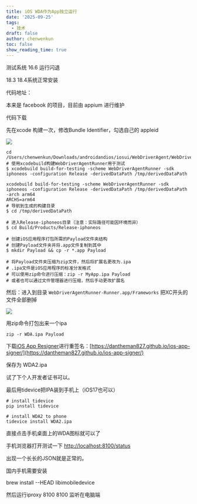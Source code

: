```yaml
---
title: iOS WDA作为App独立运行
date: '2025-09-25'
tags:
  - 技术
draft: false
author: chenwenkun
toc: false
show_reading_time: true
---
```

测试系统 16.6 运行闪退

18.3 18.4系统正常安装

代码地址：

本来是 facebook 的项目，目前由 appium 进行维护

代码下载

先在xcode 构建一次，修改Bundle Identifier，勾选自己的 appleid

![](https://prod-files-secure.s3.us-west-2.amazonaws.com/c205fb54-92b2-4987-8be3-972b67d27acc/cb756a73-27bc-4b0d-951a-858df3344b59/image.png?X-Amz-Algorithm=AWS4-HMAC-SHA256&X-Amz-Content-Sha256=UNSIGNED-PAYLOAD&X-Amz-Credential=ASIAZI2LB466UQGMUXNI%2F20251011%2Fus-west-2%2Fs3%2Faws4_request&X-Amz-Date=20251011T061414Z&X-Amz-Expires=3600&X-Amz-Security-Token=IQoJb3JpZ2luX2VjEGYaCXVzLXdlc3QtMiJHMEUCIQDUPXMjC1j%2Fj1aGOd3d3ogUUpTirgzkf3Eu0XfDUj8PKwIgUYfhi6tQ6xSYWUBJVvmfaji5DoziLXb%2Bx%2BJUYze8mWoqiAQI%2F%2F%2F%2F%2F%2F%2F%2F%2F%2F%2F%2FARAAGgw2Mzc0MjMxODM4MDUiDDhDbCPF94Z5XpPu4ircA5VL4bNhvSqckph3LPqlfEZl0eQPUNgt4P%2FFowqpe9nyEIEFcsqiCcsxG72%2BGfNUbs73uljSY8d8%2Bhlharql4F5cPU%2FpDltyOrUuJWvwr%2FoSFS%2B6CsNrxPq%2FK26MZ02hNkVQ8T0%2Fx7qeUahvKJthyfC1sLJOqpyYL%2B8RQ2DWa0vQHVoKi3PlSMynJG90bHiKrnaI%2F8b4msMFlKd6dFVb7pN4P%2FQ2zyqq7xB2lnY0wpQZn%2F9gHQ3YmIw%2BuOBVHsvDm4xYysNGNdmU4uL72BSeaITRDjXBPOx7ym03FqFKO2lLcK1NqdC8ysQnly1w6kc1xk4e2gGs%2FfcCroSgajsyMWeZJMa8fANPoS6UthLLiYgfCFu8beD%2BOkIPn5n57iBFI3sdtNUAnU8gDwwhRim8nIwYy%2FIOFT%2Fllb1y%2FDsnYagonEjMgUXyWxAp3q9jDYZmwN0EGSNV3bMTWsOGmlTlg8dK2bLSRTBnrlohx7xWeh4OoAlgOvTPjaSLuNje0M5EzF0XoyoYZuWzTf%2BjMJ1%2BIEqmp05m%2FQU34mG364Zli190vV51jOy8LRm9tk4aVR4VnZpXxH0iteTBpt46LzlhkiMSLBZy%2BAzhjvyY0y%2B52pIzJOlXY0pHdoUaIYOEMOPZp8cGOqUB5dB%2FOu9c8qVtfC1sSRLuI7LLpQkh7FyX35DT91pxGOBxlFdW0OjBiHhjy2fj46%2BFkoyYIPBsRVrTlaWLSmb4DBw5x5EBSpzyMRHBEngGYMr%2BZaTrQqGAOYd%2BISgqUD4YbCH6Z0ZUPwdYQoe3jteevgy1P%2Bkk95Qw12UQzesgZYMfD0EMILRj8e8CtjR1zKJrFv0TM39Tqs4CBWtlOcJE%2FIYWnxIf&X-Amz-Signature=0e4bfaa9f45fcbe924db9950c0408b7ee5c8ba20d77bf303db14d90b2abf1580&X-Amz-SignedHeaders=host&x-amz-checksum-mode=ENABLED&x-id=GetObject)

```shell
cd /Users/chenwenkun/Downloads/androidandios/iosui/WebDriverAgent/WebDriverAgent
# 使用xcodebuild构建WebDriverAgentRunner用于测试
$ xcodebuild build-for-testing -scheme WebDriverAgentRunner -sdk iphoneos -configuration Release -derivedDataPath /tmp/derivedDataPath

xcodebuild build-for-testing -scheme WebDriverAgentRunner -sdk iphoneos -configuration Release -derivedDataPath /tmp/derivedDataPath -arch arm64
ARCHS=arm64
# 导航到生成的构建目录
$ cd /tmp/derivedDataPath

# 进入Release-iphoneos目录（注意：实际路径可能因环境而异）
$ cd Build/Products/Release-iphoneos

# 创建iOS应用程序打包所需的Payload文件夹结构
# 创建Payload文件夹并将.app文件复制到其中
$ mkdir Payload && cp -r *.app Payload

# 将Payload文件夹压缩为zip文件，然后将扩展名更改为.ipa
# .ipa文件是iOS应用程序的标准分发格式
# 可以使用zip命令进行压缩：zip -r MyApp.ipa Payload
# 或者也可以通过文件管理器进行压缩，然后手动更改扩展名
```

然后：进入到目录 `WebDriverAgentRunner-Runner.app/Frameworks` 把XC开头的文件全部删掉

![](https://prod-files-secure.s3.us-west-2.amazonaws.com/c205fb54-92b2-4987-8be3-972b67d27acc/358b8d2b-1bfe-4fb9-beb5-83e1de5f201e/image.png?X-Amz-Algorithm=AWS4-HMAC-SHA256&X-Amz-Content-Sha256=UNSIGNED-PAYLOAD&X-Amz-Credential=ASIAZI2LB466UQGMUXNI%2F20251011%2Fus-west-2%2Fs3%2Faws4_request&X-Amz-Date=20251011T061414Z&X-Amz-Expires=3600&X-Amz-Security-Token=IQoJb3JpZ2luX2VjEGYaCXVzLXdlc3QtMiJHMEUCIQDUPXMjC1j%2Fj1aGOd3d3ogUUpTirgzkf3Eu0XfDUj8PKwIgUYfhi6tQ6xSYWUBJVvmfaji5DoziLXb%2Bx%2BJUYze8mWoqiAQI%2F%2F%2F%2F%2F%2F%2F%2F%2F%2F%2F%2FARAAGgw2Mzc0MjMxODM4MDUiDDhDbCPF94Z5XpPu4ircA5VL4bNhvSqckph3LPqlfEZl0eQPUNgt4P%2FFowqpe9nyEIEFcsqiCcsxG72%2BGfNUbs73uljSY8d8%2Bhlharql4F5cPU%2FpDltyOrUuJWvwr%2FoSFS%2B6CsNrxPq%2FK26MZ02hNkVQ8T0%2Fx7qeUahvKJthyfC1sLJOqpyYL%2B8RQ2DWa0vQHVoKi3PlSMynJG90bHiKrnaI%2F8b4msMFlKd6dFVb7pN4P%2FQ2zyqq7xB2lnY0wpQZn%2F9gHQ3YmIw%2BuOBVHsvDm4xYysNGNdmU4uL72BSeaITRDjXBPOx7ym03FqFKO2lLcK1NqdC8ysQnly1w6kc1xk4e2gGs%2FfcCroSgajsyMWeZJMa8fANPoS6UthLLiYgfCFu8beD%2BOkIPn5n57iBFI3sdtNUAnU8gDwwhRim8nIwYy%2FIOFT%2Fllb1y%2FDsnYagonEjMgUXyWxAp3q9jDYZmwN0EGSNV3bMTWsOGmlTlg8dK2bLSRTBnrlohx7xWeh4OoAlgOvTPjaSLuNje0M5EzF0XoyoYZuWzTf%2BjMJ1%2BIEqmp05m%2FQU34mG364Zli190vV51jOy8LRm9tk4aVR4VnZpXxH0iteTBpt46LzlhkiMSLBZy%2BAzhjvyY0y%2B52pIzJOlXY0pHdoUaIYOEMOPZp8cGOqUB5dB%2FOu9c8qVtfC1sSRLuI7LLpQkh7FyX35DT91pxGOBxlFdW0OjBiHhjy2fj46%2BFkoyYIPBsRVrTlaWLSmb4DBw5x5EBSpzyMRHBEngGYMr%2BZaTrQqGAOYd%2BISgqUD4YbCH6Z0ZUPwdYQoe3jteevgy1P%2Bkk95Qw12UQzesgZYMfD0EMILRj8e8CtjR1zKJrFv0TM39Tqs4CBWtlOcJE%2FIYWnxIf&X-Amz-Signature=407f38f10d7e66eb35cca7b0aff043242bc501d9a46a0f902c7522cc707d8168&X-Amz-SignedHeaders=host&x-amz-checksum-mode=ENABLED&x-id=GetObject)

用zip命令打包出来一个ipa

```shell
zip -r WDA.ipa Payload
```

下载[iOS App Resigner](https://zhida.zhihu.com/search?content_id=237756070&content_type=Article&match_order=1&q=iOS%20App%20Resigner&zd_token=eyJhbGciOiJIUzI1NiIsInR5cCI6IkpXVCJ9.eyJpc3MiOiJ6aGlkYV9zZXJ2ZXIiLCJleHAiOjE3NDQzNTQ0ODAsInEiOiJpT1MgQXBwIFJlc2lnbmVyIiwiemhpZGFfc291cmNlIjoiZW50aXR5IiwiY29udGVudF9pZCI6MjM3NzU2MDcwLCJjb250ZW50X3R5cGUiOiJBcnRpY2xlIiwibWF0Y2hfb3JkZXIiOjEsInpkX3Rva2VuIjpudWxsfQ.XGwOKX0ujlvhojSuRT3SlA0sDFnQK-FxDJr60CX6YqU&zhida_source=entity)进行重签名：[https://dantheman827.github.io/ios-app-signer/](https://dantheman827.github.io/ios-app-signer/)

保存为 WDA2.ipa

试了下个人开发者证书可以。

最后用tidevice把IPA装到手机上（iOS17也可以）

```shell
# install tidevice
pip install tidevice

# install WDA2 to phone
tidevice install WDA2.ipa
```

直接点击手机桌面上的WDA图标就可以了

手机浏览器打开测试一下 [http://localhost:8100/status](http://localhost:8100/status)

出现一个长长的JSON就是正常的。

国内手机需要安装

brew install --HEAD libimobiledevice

然后运行iproxy 8100 8100 监听在电脑端
